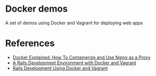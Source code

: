 # Docker demos

A set of demos using Docker and Vagrant for deploying web apps

# References

* [Docker Explained: How To Containerize and Use Nginx as a Proxy](https://www.digitalocean.com/community/tutorials/docker-explained-how-to-containerize-and-use-nginx-as-a-proxy)
* [A Rails Development Environment with Docker and Vagrant](http://www.talkingquickly.co.uk/2014/06/rails-development-environment-with-vagrant-and-docker/)
* [Rails Development Using Docker and Vagrant](https://blog.abevoelker.com/rails-development-using-docker-and-vagrant/)
